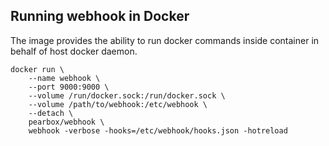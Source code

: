 ## Running webhook in Docker

The image provides the ability to run docker commands inside container in behalf of host docker daemon.

```shell
docker run \
    --name webhook \
    --port 9000:9000 \
    --volume /run/docker.sock:/run/docker.sock \
    --volume /path/to/webhook:/etc/webhook \
    --detach \
    pearbox/webhook \
    webhook -verbose -hooks=/etc/webhook/hooks.json -hotreload
```